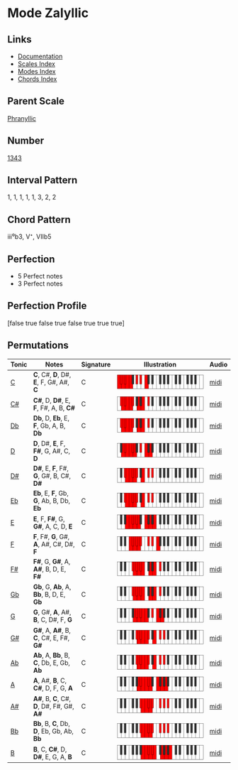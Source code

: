 # Mode Zalyllic

## Links

- [Documentation](README.md)
- [Scales Index](Scales.md)
- [Modes Index](Modes.md)
- [Chords Index](Chords.md)

## Parent Scale

[Phranyllic](ScalePhranyllic.md)

## Number

[1343](https://ianring.com/musictheory/scales/1343)

## Interval Pattern

1, 1, 1, 1, 1, 3, 2, 2

## Chord Pattern

iii⁰b3, V⁺, VIIb5

## Perfection

- 5 Perfect notes
- 3 Perfect notes

## Perfection Profile

[false true false true false true true true]

## Permutations

| Tonic | Notes | Signature | Illustration | Audio |
|-------|-------|-----------|--------------|-------|
| [C](ModeCNaturalZalyllic.md) | **C**, C#, **D**, D#, **E**, F, G#, A#, **C** | C | ![CNaturalZalyllic](ModeCNaturalZalyllic.png) | [midi](https://github.com/edipermadi/music/blob/main/docs/ModeCNaturalZalyllic.mid?raw=true) |
| [C#](ModeCSharpZalyllic.md) | **C#**, D, **D#**, E, **F**, F#, A, B, **C#** | C | ![CSharpZalyllic](ModeCSharpZalyllic.png) | [midi](https://github.com/edipermadi/music/blob/main/docs/ModeCSharpZalyllic.mid?raw=true) |
| [Db](ModeDFlatZalyllic.md) | **Db**, D, **Eb**, E, **F**, Gb, A, B, **Db** | C | ![DFlatZalyllic](ModeDFlatZalyllic.png) | [midi](https://github.com/edipermadi/music/blob/main/docs/ModeDFlatZalyllic.mid?raw=true) |
| [D](ModeDNaturalZalyllic.md) | **D**, D#, **E**, F, **F#**, G, A#, C, **D** | C | ![DNaturalZalyllic](ModeDNaturalZalyllic.png) | [midi](https://github.com/edipermadi/music/blob/main/docs/ModeDNaturalZalyllic.mid?raw=true) |
| [D#](ModeDSharpZalyllic.md) | **D#**, E, **F**, F#, **G**, G#, B, C#, **D#** | C | ![DSharpZalyllic](ModeDSharpZalyllic.png) | [midi](https://github.com/edipermadi/music/blob/main/docs/ModeDSharpZalyllic.mid?raw=true) |
| [Eb](ModeEFlatZalyllic.md) | **Eb**, E, **F**, Gb, **G**, Ab, B, Db, **Eb** | C | ![EFlatZalyllic](ModeEFlatZalyllic.png) | [midi](https://github.com/edipermadi/music/blob/main/docs/ModeEFlatZalyllic.mid?raw=true) |
| [E](ModeENaturalZalyllic.md) | **E**, F, **F#**, G, **G#**, A, C, D, **E** | C | ![ENaturalZalyllic](ModeENaturalZalyllic.png) | [midi](https://github.com/edipermadi/music/blob/main/docs/ModeENaturalZalyllic.mid?raw=true) |
| [F](ModeFNaturalZalyllic.md) | **F**, F#, **G**, G#, **A**, A#, C#, D#, **F** | C | ![FNaturalZalyllic](ModeFNaturalZalyllic.png) | [midi](https://github.com/edipermadi/music/blob/main/docs/ModeFNaturalZalyllic.mid?raw=true) |
| [F#](ModeFSharpZalyllic.md) | **F#**, G, **G#**, A, **A#**, B, D, E, **F#** | C | ![FSharpZalyllic](ModeFSharpZalyllic.png) | [midi](https://github.com/edipermadi/music/blob/main/docs/ModeFSharpZalyllic.mid?raw=true) |
| [Gb](ModeGFlatZalyllic.md) | **Gb**, G, **Ab**, A, **Bb**, B, D, E, **Gb** | C | ![GFlatZalyllic](ModeGFlatZalyllic.png) | [midi](https://github.com/edipermadi/music/blob/main/docs/ModeGFlatZalyllic.mid?raw=true) |
| [G](ModeGNaturalZalyllic.md) | **G**, G#, **A**, A#, **B**, C, D#, F, **G** | C | ![GNaturalZalyllic](ModeGNaturalZalyllic.png) | [midi](https://github.com/edipermadi/music/blob/main/docs/ModeGNaturalZalyllic.mid?raw=true) |
| [G#](ModeGSharpZalyllic.md) | **G#**, A, **A#**, B, **C**, C#, E, F#, **G#** | C | ![GSharpZalyllic](ModeGSharpZalyllic.png) | [midi](https://github.com/edipermadi/music/blob/main/docs/ModeGSharpZalyllic.mid?raw=true) |
| [Ab](ModeAFlatZalyllic.md) | **Ab**, A, **Bb**, B, **C**, Db, E, Gb, **Ab** | C | ![AFlatZalyllic](ModeAFlatZalyllic.png) | [midi](https://github.com/edipermadi/music/blob/main/docs/ModeAFlatZalyllic.mid?raw=true) |
| [A](ModeANaturalZalyllic.md) | **A**, A#, **B**, C, **C#**, D, F, G, **A** | C | ![ANaturalZalyllic](ModeANaturalZalyllic.png) | [midi](https://github.com/edipermadi/music/blob/main/docs/ModeANaturalZalyllic.mid?raw=true) |
| [A#](ModeASharpZalyllic.md) | **A#**, B, **C**, C#, **D**, D#, F#, G#, **A#** | C | ![ASharpZalyllic](ModeASharpZalyllic.png) | [midi](https://github.com/edipermadi/music/blob/main/docs/ModeASharpZalyllic.mid?raw=true) |
| [Bb](ModeBFlatZalyllic.md) | **Bb**, B, **C**, Db, **D**, Eb, Gb, Ab, **Bb** | C | ![BFlatZalyllic](ModeBFlatZalyllic.png) | [midi](https://github.com/edipermadi/music/blob/main/docs/ModeBFlatZalyllic.mid?raw=true) |
| [B](ModeBNaturalZalyllic.md) | **B**, C, **C#**, D, **D#**, E, G, A, **B** | C | ![BNaturalZalyllic](ModeBNaturalZalyllic.png) | [midi](https://github.com/edipermadi/music/blob/main/docs/ModeBNaturalZalyllic.mid?raw=true) |

